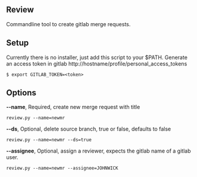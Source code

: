 ## Review

Commandline tool to create gitlab merge requests.
## Setup

Currently there is no installer, just add this script to your $PATH.
Generate an access token in gitlab http://hostname/profile/personal_access_tokens

```shell
$ export GITLAB_TOKEN=<token>
```
## Options

  **--name**, Required, create new merge request with title <name>
```shell
review.py --name=newmr
``` 

  **--ds**, Optional, delete source branch, true or false, defaults to false
```shell
review.py --name=newmr --ds=true
```

  **--assignee**,  Optional, assign a reviewer, expects the gitlab name of a gitlab user.
```shell
review.py --name=newmr --assignee=JOHNWICK
```




